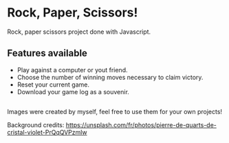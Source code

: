 # Rock, Paper, Scissors!
Rock, paper scissors project done with Javascript.

## Features available
* Play against a computer or yout friend.
* Choose the number of winning moves necessary to claim victory.
* Reset your current game.
* Download your game log as a souvenir.

##
Images were created by myself, feel free to use them for your own projects!

Background credits: https://unsplash.com/fr/photos/pierre-de-quarts-de-cristal-violet-PrQqQVPzmlw